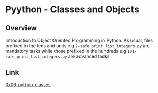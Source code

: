 # Pyython - Classes and Objects

## Overview
Introduction to Object Oriented Programming in Python.
As usual, files prefixed in the tens and units e.g `2-safe_print_list_integers.py` are mandatory tasks while those prefixed in the hundreds e.g `101-safe_print_list_integers.py` are advanced tasks.

## Link
[0x06-python-classes](https://intranet.alxswe.com/projects/247)
